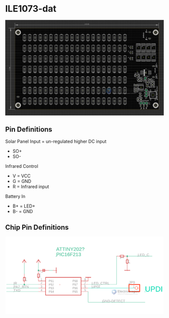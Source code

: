 
# ILE1073-dat

![](2023-10-11-15-24-50.png)

## Pin Definitions 

Solar Panel Input = un-regulated higher DC input
- SO+
- SO-

Infrared Control
- V = VCC
- G = GND
- R = Infrared input 

Battery In  
- B+ = LED+
- B- = GND


## Chip Pin Definitions 

![](2023-10-11-15-31-05.png)